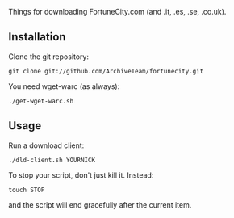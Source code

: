 Things for downloading FortuneCity.com (and .it, .es, .se, .co.uk).

Installation
------------
Clone the git repository:

    git clone git://github.com/ArchiveTeam/fortunecity.git

You need wget-warc (as always):

    ./get-wget-warc.sh

Usage
-----
Run a download client:

    ./dld-client.sh YOURNICK

To stop your script, don't just kill it. Instead:

    touch STOP

and the script will end gracefully after the current item.

